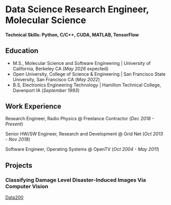 # Data Science Research Engineer, Molecular Science

#### Technical Skills: Python, C/C++, CUDA, MATLAB, TensorFlow

## Education
- M.S., Molecular Science and Software Engineering | University of California, Berkeley CA (_May 2026_ expected)
- Open University, College of Science & Engineering | San Francisco State University, San Francisco CA (_May 2022_)
- B.S, Electronics Engineering Technology | Hamilton Technical College, Davenport IA (_September 1993_)

## Work Experience

Research Engineer, Radio Physics @ Freelance Contractor (_Dec 2018 - Present_)

Senior HW/SW Engineer, Research and Development @ Grid Net (_Oct 2013 - Nov 2018_)

Software Engineer, Operating Systems @ OpenTV (_Oct 2004 - May 2011_)

## Projects

### Classifying Damage Level Disaster-Induced Images Via Computer Vision
[Data200](hhttps://github.com/fractalclockwork/Data200/blob/main/FinalPoject/README.md)


